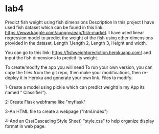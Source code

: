 # lab4
Predict fish weight using fish dimensions
Description
In this project I have used fish dataset which can be found in this link: https://www.kaggle.com/aungpyaeap/fish-market.
I have used linear regression model to predict the weight of the fish using other dimensions provided in the dataset, Length 1,length 2, Length 3, Height and width.

You can go to this link: https://fishweightprediction.herokuapp.com/ and input the fish dimensions to predcit its weight.

To create/modify the app you will need
To run your own version, you can copy the files from the git repo, then make your modifications, then re-deploy it in Heroku and generate your own link. Files to modify:

1-Create a model using pickle which can predict weight(In my App its named " Classifier").

2-Create Flask webframe like "myflask"

3-An HTML file to create a webpage ("html.index")

4-And an Css(Cascading Style Sheet) "style.css" to help organize display format in web page.



